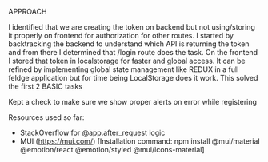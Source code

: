 APPROACH

I identified that we are creating the token on backend but not using/storing it properly on frontend for authorization for other routes.
I started by backtracking the backend to understand which API is returning the token and from there I determined that /login route does the task. 
On the frontend I stored that token in localstorage for faster and global access. It can be refined by implementing global state management like REDUX in a full feldge application but for time being LocalStorage does it work.
This solved the first 2 BASIC tasks

Kept a check to make sure we show proper alerts on error while registering 

Resources used so far:
- StackOverflow for @app.after_request logic
- MUI (https://mui.com/) [Installation command: npm install @mui/material @emotion/react @emotion/styled @mui/icons-material]
